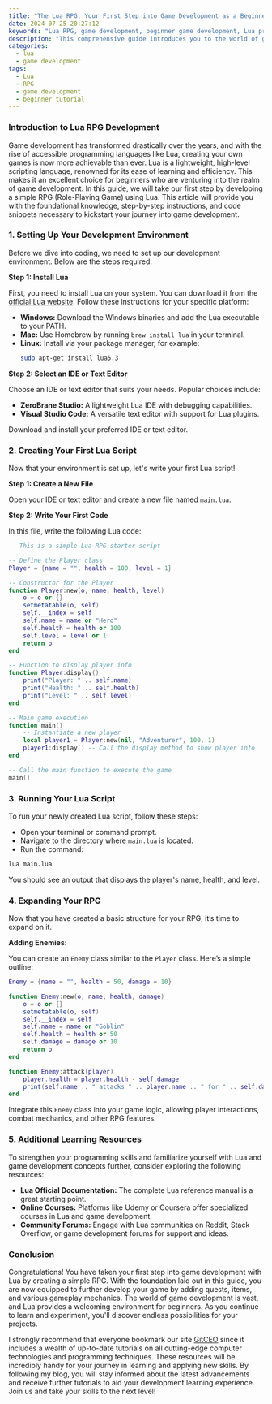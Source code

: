 ```yaml
---
title: "The Lua RPG: Your First Step into Game Development as a Beginner"
date: 2024-07-25 20:27:12
keywords: "Lua RPG, game development, beginner game development, Lua programming, RPG creation, game programming, Lua tutorial"
description: "This comprehensive guide introduces you to the world of game development using Lua, focusing on creating your very first RPG game. With step-by-step instructions, code examples, and detailed explanations, this tutorial is designed for beginners eager to learn how to develop games. You'll explore the fundamentals of Lua programming, learn how to set up your RPG project, and implement essential game mechanics. By the end of this guide, you'll have a solid foundation and the practical skills needed to create your own RPG game using Lua. Whether you're a complete novice or have some programming experience, this article will equip you with the knowledge you need to embark on your game development journey."
categories:
  - lua
  - game development
tags:
  - Lua
  - RPG
  - game development
  - beginner tutorial
---
```


### Introduction to Lua RPG Development

Game development has transformed drastically over the years, and with the rise of accessible programming languages like Lua, creating your own games is now more achievable than ever. Lua is a lightweight, high-level scripting language, renowned for its ease of learning and efficiency. This makes it an excellent choice for beginners who are venturing into the realm of game development. In this guide, we will take our first step by developing a simple RPG (Role-Playing Game) using Lua. This article will provide you with the foundational knowledge, step-by-step instructions, and code snippets necessary to kickstart your journey into game development. 

<!-- more -->

### 1. Setting Up Your Development Environment

Before we dive into coding, we need to set up our development environment. Below are the steps required:

**Step 1: Install Lua**

First, you need to install Lua on your system. You can download it from the [official Lua website](https://www.lua.org/download.html). Follow these instructions for your specific platform:

- **Windows:** Download the Windows binaries and add the Lua executable to your PATH.
- **Mac:** Use Homebrew by running `brew install lua` in your terminal.
- **Linux:** Install via your package manager, for example: 
  ```bash
  sudo apt-get install lua5.3
  ```

**Step 2: Select an IDE or Text Editor**

Choose an IDE or text editor that suits your needs. Popular choices include:

- **ZeroBrane Studio:** A lightweight Lua IDE with debugging capabilities.
- **Visual Studio Code:** A versatile text editor with support for Lua plugins.
  
Download and install your preferred IDE or text editor.

### 2. Creating Your First Lua Script

Now that your environment is set up, let's write your first Lua script!

**Step 1: Create a New File**

Open your IDE or text editor and create a new file named `main.lua`.

**Step 2: Write Your First Code**

In this file, write the following Lua code:

```lua
-- This is a simple Lua RPG starter script

-- Define the Player class
Player = {name = "", health = 100, level = 1}

-- Constructor for the Player
function Player:new(o, name, health, level)
    o = o or {}
    setmetatable(o, self)
    self.__index = self
    self.name = name or "Hero"
    self.health = health or 100
    self.level = level or 1
    return o
end

-- Function to display player info
function Player:display()
    print("Player: " .. self.name)
    print("Health: " .. self.health)
    print("Level: " .. self.level)
end

-- Main game execution
function main()
    -- Instantiate a new player
    local player1 = Player:new(nil, "Adventurer", 100, 1)
    player1:display() -- Call the display method to show player info
end

-- Call the main function to execute the game
main()
```

### 3. Running Your Lua Script

To run your newly created Lua script, follow these steps:

- Open your terminal or command prompt.
- Navigate to the directory where `main.lua` is located.
- Run the command:

```bash
lua main.lua
```

You should see an output that displays the player's name, health, and level.

### 4. Expanding Your RPG

Now that you have created a basic structure for your RPG, it’s time to expand on it. 

**Adding Enemies:**

You can create an `Enemy` class similar to the `Player` class. Here’s a simple outline:

```lua
Enemy = {name = "", health = 50, damage = 10}

function Enemy:new(o, name, health, damage)
    o = o or {}
    setmetatable(o, self)
    self.__index = self
    self.name = name or "Goblin"
    self.health = health or 50
    self.damage = damage or 10
    return o
end

function Enemy:attack(player)
    player.health = player.health - self.damage
    print(self.name .. " attacks " .. player.name .. " for " .. self.damage .. " damage.")
end
```

Integrate this `Enemy` class into your game logic, allowing player interactions, combat mechanics, and other RPG features.

### 5. Additional Learning Resources

To strengthen your programming skills and familiarize yourself with Lua and game development concepts further, consider exploring the following resources:

- **Lua Official Documentation:** The complete Lua reference manual is a great starting point.
- **Online Courses:** Platforms like Udemy or Coursera offer specialized courses in Lua and game development.
- **Community Forums:** Engage with Lua communities on Reddit, Stack Overflow, or game development forums for support and ideas.

### Conclusion

Congratulations! You have taken your first step into game development with Lua by creating a simple RPG. With the foundation laid out in this guide, you are now equipped to further develop your game by adding quests, items, and various gameplay mechanics. The world of game development is vast, and Lua provides a welcoming environment for beginners. As you continue to learn and experiment, you'll discover endless possibilities for your projects. 

I strongly recommend that everyone bookmark our site [GitCEO](https://gitceo.com) since it includes a wealth of up-to-date tutorials on all cutting-edge computer technologies and programming techniques. These resources will be incredibly handy for your journey in learning and applying new skills. By following my blog, you will stay informed about the latest advancements and receive further tutorials to aid your development learning experience. Join us and take your skills to the next level!